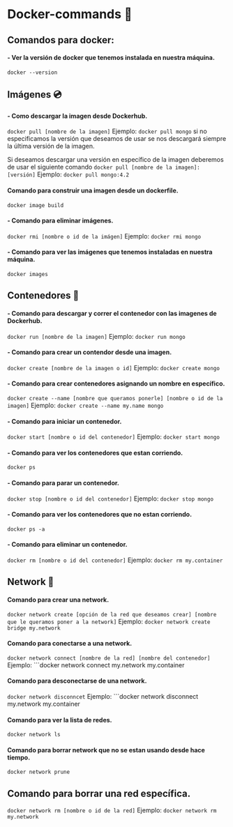 # Docker-commands :whale:

## Comandos para docker:

#### - Ver la versión de docker que tenemos instalada en nuestra máquina.
```docker --version```

## Imágenes :cd:

#### - Como descargar la imagen desde Dockerhub.
```docker pull [nombre de la imagen]```
Ejemplo: ```docker pull mongo``` si no especificamos la versión que deseamos de usar se nos descargará siempre la última versión de la imagen.

Si deseamos descargar una versión en específico de la imagen deberemos de usar el siguiente comando ```docker pull [nombre de la imagen]:[versión]```
Ejemplo: ```docker pull mongo:4.2```

#### Comando para construir una imagen desde un dockerfile.
```docker image build```

#### - Comando para eliminar imágenes.
```docker rmi [nombre o id de la imágen]```
Ejemplo: ```docker rmi mongo```

#### - Comando para ver las imágenes que tenemos instaladas en nuestra máquina.
```docker images```

## Contenedores :department_store:

#### - Comando para descargar y correr el contenedor con las imagenes de Dockerhub.
```docker run [nombre de la imagen]``` 
Ejemplo: ```docker run mongo```

#### - Comando para crear un contendor desde una imagen.
```docker create [nombre de la imagen o id]``` Ejemplo: ```docker create mongo```

#### - Comando para crear contenedores asignando un nombre en específico.
```docker create --name [nombre que queramos ponerle] [nombre o id de la imagen]```
Ejemplo: ```docker create --name my.name mongo```

#### - Comando para iniciar un contenedor.
```docker start [nombre o id del contenedor]```
Ejemplo: ```docker start mongo```

#### - Comando para ver los contenedores que estan corriendo.
```docker ps```

#### - Comando para parar un contenedor.
```docker stop [nombre o id del contenedor]```
Ejemplo: ```docker stop mongo```

#### - Comando para ver los contenedores que no estan corriendo.
```docker ps -a```

#### - Comando para eliminar un contenedor.
```docker rm [nombre o id del contenedor]```
Ejemplo: ```docker rm my.container```

## Network :link:

#### Comando para crear una network.
```docker network create [opción de la red que deseamos crear] [nombre que le queramos poner a la network]```
Ejemplo: ```docker network create bridge my.network```

#### Comando para conectarse a una network.
```docker network connect [nombre de la red] [nombre del contenedor]```
Ejemplo: ```docker network connect my.network my.container 

#### Comando para desconectarse de una network.
```docker network disconncet```
Ejemplo: ```docker network disconnect my.network my.container 

#### Comando para ver la lista de redes.
```docker network ls```

#### Comando para borrar network que no se estan usando desde hace tiempo.
```docker network prune```

## Comando para borrar una red específica.
```docker network rm [nombre o id de la red]```
Ejemplo: ```docker network rm my.network```










